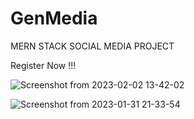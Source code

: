 # GenMedia


MERN STACK SOCIAL MEDIA PROJECT 


Register Now !!!

![Screenshot from 2023-02-02 13-42-02](https://user-images.githubusercontent.com/94097778/216268272-c9bb90a7-476a-471a-899b-08e7e09fa16f.png)



![Screenshot from 2023-01-31 21-33-54](https://user-images.githubusercontent.com/94097778/216105435-1d93ef9a-8e6b-4564-8f8d-f7cd483f8a61.png)
